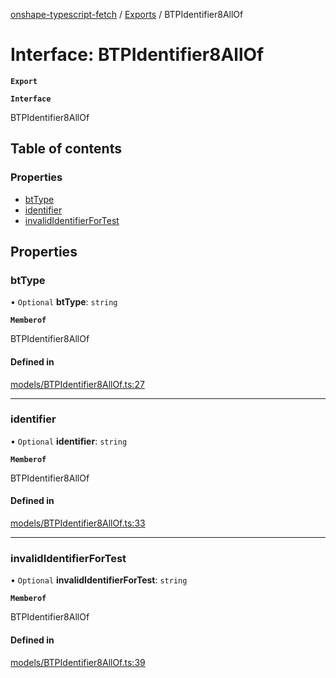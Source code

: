 [onshape-typescript-fetch](../README.md) / [Exports](../modules.md) / BTPIdentifier8AllOf

# Interface: BTPIdentifier8AllOf

**`Export`**

**`Interface`**

BTPIdentifier8AllOf

## Table of contents

### Properties

- [btType](BTPIdentifier8AllOf.md#bttype)
- [identifier](BTPIdentifier8AllOf.md#identifier)
- [invalidIdentifierForTest](BTPIdentifier8AllOf.md#invalididentifierfortest)

## Properties

### btType

• `Optional` **btType**: `string`

**`Memberof`**

BTPIdentifier8AllOf

#### Defined in

[models/BTPIdentifier8AllOf.ts:27](https://github.com/toebes/onshape-typescript-fetch/blob/3e11ae1/models/BTPIdentifier8AllOf.ts#L27)

___

### identifier

• `Optional` **identifier**: `string`

**`Memberof`**

BTPIdentifier8AllOf

#### Defined in

[models/BTPIdentifier8AllOf.ts:33](https://github.com/toebes/onshape-typescript-fetch/blob/3e11ae1/models/BTPIdentifier8AllOf.ts#L33)

___

### invalidIdentifierForTest

• `Optional` **invalidIdentifierForTest**: `string`

**`Memberof`**

BTPIdentifier8AllOf

#### Defined in

[models/BTPIdentifier8AllOf.ts:39](https://github.com/toebes/onshape-typescript-fetch/blob/3e11ae1/models/BTPIdentifier8AllOf.ts#L39)
